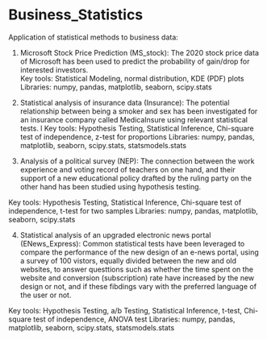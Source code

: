 # Business_Statistics
Application of statistical methods to business data:

1) Microsoft Stock Price Prediction (MS_stock):
The 2020 stock price data of Microsoft has been used to predict the probability of gain/drop for interested investors. <br>                                     Key tools: Statistical Modeling, normal distribution, KDE (PDF) plots 
Libraries: numpy, pandas, matplotlib, seaborn, scipy.stats

2) Statistical analysis of insurance data (Insurance):
The potential relationship between being a smoker and sex has been investigated for an insurance company called MedicaInsure using
relevant statistical tests.
l
Key tools: Hypothesis Testing, Statistical Inference, Chi-square test of independence, z-test for proportions
Libraries: numpy, pandas, matplotlib, seaborn, scipy.stats, statsmodels.stats

3) Analysis of a political survey (NEP):
The connection between the work experience and voting record of teachers on one hand, and their support of a new educational policy
drafted by the ruling party on the other hand has been studied using hypothesis testing.

Key tools: Hypothesis Testing, Statistical Inference, Chi-square test of independence, t-test for two samples
Libraries: numpy, pandas, matplotlib, seaborn, scipy.stats

4) Statistical analysis of an upgraded electronic news portal (ENews_Express):
Common statistical tests have been leveraged to compare the performance of the new design of an e-news portal, using a survey of 100
vistors, equally divided between the new and old websites, to answer questtions such as whether the time spent on the website and
conversion (subscription) rate have increased by the new design or not, and if these fibdings vary with the preferred language of the
user or not.

Key tools: Hypothesis Testing, a/b Testing, Statistical Inference, t-test, Chi-square test of independence, ANOVA test 
Libraries: numpy, pandas, matplotlib, seaborn, scipy.stats, statsmodels.stats

